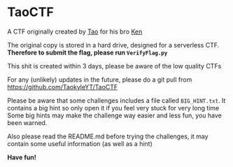 # TaoCTF

A CTF originally created by [Tao](https://github.com/TaokyleYT) for his bro [Ken](https://github.com/kingmusicer1)

The original copy is stored in a hard drive, designed for a serverless CTF. **Therefore to submit the flag, please run `VerifyFlag.py`**

This shit is created within 3 days, please be aware of the low quality CTFs

For any (unlikely) updates in the future, please do a git pull from https://github.com/TaokyleYT/TaoCTF

Please be aware that some challenges includes a file called `BIG_HINT.txt`. It contains a big hint so only open it if you feel very stuck for very long time\
Some big hints may make the challenge way easier and less fun, you have been warned.

Also please read the README.md before trying the challenges, it may contain some useful information (as well as a hint)

**Have fun!**